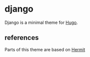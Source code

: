 # django
Django is a minimal theme for [Hugo](https://gohugo.io).

## references
Parts of this theme are based on [Hermit](https://github.com/Track3/hermit)
